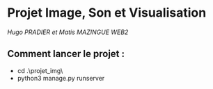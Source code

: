 # Projet Image, Son et Visualisation

_Hugo PRADIER et Matis MAZINGUE WEB2_

## Comment lancer le projet :

- cd .\projet_img\
- python3 manage.py runserver
